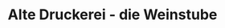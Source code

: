 ---
title: "Alte Druckerei - die Weinstube"
url: /wyk-auf-foehr/alte-druckerei-die-weinstube/
shop: Wein
---